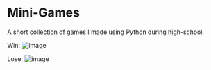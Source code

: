 # Mini-Games
A short collection of games I made using Python during high-school.

Win:
![image](https://user-images.githubusercontent.com/112988109/193677855-385f8483-192d-47ca-94e2-b3f7883366d4.png)

Lose:
![image](https://user-images.githubusercontent.com/112988109/193677785-8d03d158-403a-4801-9c83-1d7d1209b221.png)
